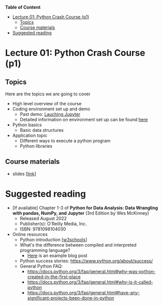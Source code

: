 **Table of Content**
- [Lecture 01: Python Crash Course (p1)](#lecture-01-python-crash-course-p1)
  - [Topics](#topics)
  - [Course materials](#course-materials)
- [Suggested reading](#suggested-reading)

# Lecture 01: Python Crash Course (p1)

## Topics
Here are the topics we are going to cover
* High level overview of the course
* Coding environment set up and demo
  * Past demo: [Lauching Jupyter](https://www.youtube.com/watch?v=MuCePGhLI9A)
  * Detailed information on environment set up can be found [here](https://github.com/xiangshiyin/data-programming-with-python/blob/main/2023-summmer/2023-06-05/code_environment.md)
* Python basics
  * Basic data structures
* Application topic
  * Different ways to execute a python program
  * Python libraries

## Course materials
* slides [[link](https://docs.google.com/presentation/d/1UF08GCyXmzFoVMEF3AgVwiKXOyKlmS_2llJUS5_Huks/edit#slide=id.p)]

# Suggested reading
* [If available] Chapter 1-3 of **Python for Data Analysis: Data Wrangling with pandas, NumPy, and Jupyter** (3rd Edition by Wes McKinney)
  * Released August 2022
  * Publisher(s): O'Reilly Media, Inc.
  * ISBN: 9781098104030
* Online resources
  * Python introduction [[w3schools](https://www.w3schools.com/python/python_intro.asp)]
  * What's the difference between compiled and interpreted programming language?
    * [Here](https://www.freecodecamp.org/news/compiled-versus-interpreted-languages/) is an example blog post
  * Python success stories: https://www.python.org/about/success/
  * General Python FAQ: 
    * https://docs.python.org/3/faq/general.html#why-was-python-created-in-the-first-place
    * https://docs.python.org/3/faq/general.html#why-is-it-called-python
    * https://docs.python.org/3/faq/general.html#have-any-significant-projects-been-done-in-python

